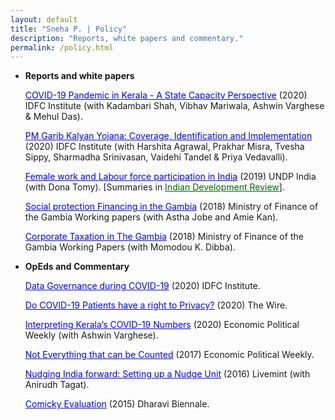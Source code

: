 ```yaml
---
layout: default
title: "Sneha P. | Policy"
description: "Reports, white papers and commentary."
permalink: /policy.html
---
```



- **Reports and white papers**
  
  <a href="https://artha.global/working-paper/the-first-wave-of-covid-19-in-kerala-a-state-capacity-perspective/" style="color: blue; " target="_blank"  rel="noopener noreferrer" >COVID-19 Pandemic in Kerala - A State Capacity Perspective</a> (2020) IDFC Institute (with Kadambari Shah, Vibhav Mariwala, Ashwin Varghese & Mehul Das).
	
  <a href="https://artha.global/working-paper/pm-garib-kalyan-yojana-coverage-identification-and-implementation/" style="color: blue; " target="_blank"  rel="noopener noreferrer" >PM Garib Kalyan Yojana: Coverage, Identification and Implementation</a> (2020) IDFC Institute (with Harshita Agrawal, Prakhar Misra, Tvesha Sippy, Sharmadha Srinivasan, Vaidehi Tandel & Priya Vedavalli).

  <a href="https://www.undp.org/sites/g/files/zskgke326/files/migration/in/Women-at-Work-Report.pdf" style="color: blue; " target="_blank"  rel="noopener noreferrer" >Female work and Labour force participation in India</a> (2019) UNDP India (with Dona Tomy). [Summaries in <a href="[https://www.ideasforindia.in/topics/miscellany/rcts-for-policymaking-ethical-and-methodological-considerations.html" style="color: darkgreen; " target="_blank"  rel="noopener noreferrer](https://idronline.org/contributor/sneha-menon/)" >Indian Development Review</a>].

  <a href="https://mofea.gov.gm/wp-content/uploads/2024/03/Social-Protection-Financing-In-The-Gambia-working-Paper-2.pdf" style="color: blue; " target="_blank"  rel="noopener noreferrer" >Social protection Financing in the Gambia</a> (2018) Ministry of Finance of the Gambia Working papers (with Astha Jobe and Amie Kan).

  <a href="https://mofea.gov.gm/wp-content/uploads/2024/03/Corporate-Income-Taxation-in-The-Gambia-2018-working-Paper-1-.pdf" style="color: blue; " target="_blank"  rel="noopener noreferrer" >Corporate Taxation in The Gambia</a> (2018) Ministry of Finance of the Gambia Working Papers (with Momodou K. Dibba).


 - **OpEds and Commentary**  

   <a href="https://artha.global/blog/?user_post[]=sneha_p" style="color: blue; " target="_blank"  rel="noopener noreferrer" >Data Governance during COVID-19</a> (2020) IDFC Institute.

   <a href="https://science.thewire.in/health/do-indias-covid-19-patients-have-a-right-to-privacy/" style="color: blue; " target="_blank"  rel="noopener noreferrer" >Do COVID-19 Patients have a right to Privacy?</a> (2020) The Wire.

   <a href="https://www.epw.in/engage/article/interpreting-keralas-covid-19-numbers" style="color: blue; " target="_blank"  rel="noopener noreferrer" >Interpreting Kerala’s COVID-19 Numbers</a> (2020) Economic Political Weekly (with Ashwin Varghese).

   <a href="https://www.epw.in/journal/2017/32/commentary/not-everything-can-be-counted-counted.html" style="color: blue; " target="_blank"  rel="noopener noreferrer" > Not Everything that can be Counted</a> (2017) Economic Political Weekly.

   <a href="https://www.livemint.com/Politics/nlDZwTwdUE1nZqPRxORHeJ/Nudging-India-forward-Setting-up-a-nudge-unit.html" style="color: blue; " target="_blank"  rel="noopener noreferrer" >Nudging India forward: Setting up a Nudge Unit</a> (2016) Livemint (with Anirudh Tagat).

   <a href="https://www.dharavibiennale.com/comicky" style="color: blue; " target="_blank"  rel="noopener noreferrer" > Comicky Evaluation</a> (2015) Dharavi Biennale.

